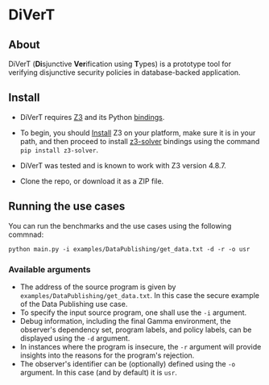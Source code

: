 # DiVerT

## About
DiVerT (**Di**sjunctive **Ver**ification using **T**ypes) is a prototype tool for verifying disjunctive security policies in database-backed application.

## Install
- DiVerT requires [Z3](https://github.com/Z3Prover/z3) and its Python [bindings](https://pypi.org/project/z3-solver/). 

- To begin, you should [Install](https://github.com/Z3Prover/z3/releases) Z3 on your platform, make sure it is in your path, and then proceed to install [z3-solver](https://pypi.org/project/z3-solver/) bindings using the command `pip install z3-solver`. 

- DiVerT was tested and is known to work with Z3 version 4.8.7.

- Clone the repo, or download it as a ZIP file.

## Running the use cases

You can run the benchmarks and the use cases using the following commnad:

`python main.py -i examples/DataPublishing/get_data.txt -d -r -o usr`

### Available arguments

- The address of the source program is given by `examples/DataPublishing/get_data.txt`. In this case the secure example of the Data Publishing use case.
- To specify the input source program, one shall use the `-i` argument.
- Debug information, including the final Gamma environment, the observer's dependency set, program labels, and policy labels, can be displayed using the `-d` argument.
- In instances where the program is insecure, the `-r` argument will provide insights into the reasons for the program's rejection.
- The observer's identifier can be (optionally) defined using the `-o` argument. In this case (and by default) it is `usr`.